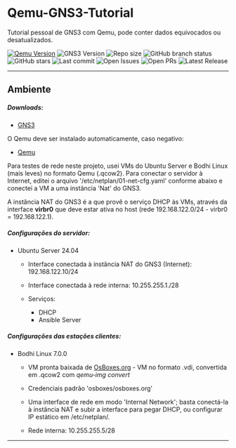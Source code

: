 # Qemu-GNS3-Tutorial

Tutorial pessoal de GNS3 com Qemu, pode conter dados equivocados ou desatualizados.

<!--
 " Badges ------------------ {{{
 -->

 <!-- Estes badges só funcionarão quando o repositório do github for público -->
 [![Qemu Version](https://img.shields.io/npm/v/qemu?style=flat&logo=qemu&logoColor=white&label=Qemu)](https://www.qemu.org) ![GNS3 Version](https://img.shields.io/npm/v/gns?style=flat&logo=gns3&label=GNS) ![Repo size](https://img.shields.io/github/repo-size/ernanikern70/Qemu-GNS3-Tutorial?label=Repo%20size&style=flat-round) ![GitHub branch status](https://img.shields.io/github/checks-status/ernanikern70/Qemu-GNS3-Tutorial/main) ![GitHub stars](https://img.shields.io/github/stars/ernanikern70/Qemu-GNS3-Tutorial?label=Stars&style=flat-round&color=yellow) ![Last commit](https://img.shields.io/github/last-commit/ernanikern70/Qemu-GNS3-Tutorial?label=Last%20commit&style=flat-round&color=green) ![Open Issues](https://img.shields.io/github/issues/ernanikern70/Qemu-GNS3-Tutorial?style=flat-round&color=red) ![Open PRs](https://img.shields.io/github/issues-pr/ernanikern70/Qemu-GNS3-Tutorial?style=flat-round&color=orange) ![Latest Release](https://img.shields.io/github/v/release/ernanikern70/Qemu-GNS3-Tutorial?style=flat-round&color=brightgreen) <!-- ![Topics](https://img.shields.io/github/topics/ernanikern70/Qemu-GNS3-Tutorial?style=flat-round&color=purple&cacheSeconds=30) -->

---
<!--
" }}}
-->
<!--
" Ambiente --------------------- {{{
-->
## Ambiente

##### Downloads:  

- [GNS3](https://www.gns3.com/software/download)  

O Qemu deve ser instalado automaticamente, caso negativo: 

- [Qemu](https://www.qemu.org/)  

Para testes de rede neste projeto, usei VMs do Ubuntu Server e Bodhi Linux (mais leves) no formato Qemu (.qcow2). Para conectar o servidor à Internet, editei o arquivo '/etc/netplan/01-net-cfg.yaml' conforme abaixo e conectei a VM a uma instância 'Nat' do GNS3.    

A instância NAT do GNS3 é a que provê o serviço DHCP às VMs, através da interface __virbr0__ que deve estar ativa no host (rede 192.168.122.0/24 - virbr0 = 192.168.122.1).

##### Configurações do servidor: 

- Ubuntu Server 24.04

    - Interface conectada à instância NAT do GNS3 (Internet): 192.168.122.10/24  

    - Interface conectada à rede interna: 10.255.255.1./28 

    - Serviços: 
        - DHCP
        - Ansible Server

##### Configurações das estações clientes: 

- Bodhi Linux 7.0.0

    - VM pronta baixada de [OsBoxes.org](https://osboxes.org) - VM no formato .vdi, convertida em .qcow2 com _qemu-img convert_

    - Credenciais padrão 'osboxes/osboxes.org'

    - Uma interface de rede em modo 'Internal Network'; basta conectá-la à instância NAT e subir a interface para pegar DHCP, ou configurar IP estático em /etc/netplan/. 

    - Rede interna: 10.255.255.5/28

---
<!--
" }}}
-->
